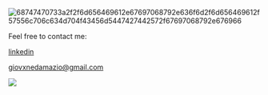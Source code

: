 ![68747470733a2f2f6d656469612e67697068792e636f6d2f6d656469612f57556c706c634d704f43456d5447427442572f67697068792e676966](https://github.com/user-attachments/assets/1a61ecc7-9ce6-4fa5-83cb-1ffe49de7831)

Feel free to contact me:

[linkedin](https://www.linkedin.com/in/giovane-damazio-23042a250/)

[giovxnedamazio@gmail.com](giovxnedamazio@gmail.com)


[![](https://visitcount.itsvg.in/api?id=giodmz&icon=0&color=0)](https://visitcount.itsvg.in)

